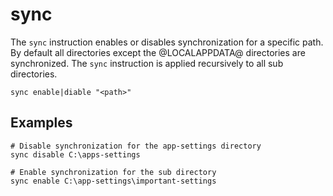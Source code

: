 # sync

The `sync` instruction enables or disables synchronization for a specific path.
By default all directories except the @LOCALAPPDATA@ directories are synchronized.
The `sync` instruction is applied recursively to all sub directories.

```
sync enable|diable "<path>"
```

## Examples

```
# Disable synchronization for the app-settings directory
sync disable C:\apps-settings

# Enable synchronization for the sub directory
sync enable C:\app-settings\important-settings
```
